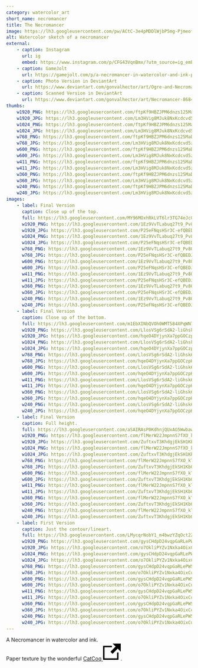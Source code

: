 ```yaml
---
category: watercolor_art
short_name: necromancer
title: The Necromancer
image: https://lh3.googleusercontent.com/pw/ACtC-3e4pMDDlWjbP5mg-PjmeofhBRXg6fynQjhqSdSEf3qGDR4Xzo1Czxe7M2ujXqfrn3KfDvNqDSeGDEf_oM0HvHuO8xrlSgMOCy53s5FgSVjov7NQb-Qj7AwzV7d7sNIwox46emOxWazK9kg_ERRbJDVB=w1200-h630-no?authuser=0
alt: Watercolor sketch of a necromancer
external:
    - caption: Instagram
      url: ig
      embed: https://www.instagram.com/p/CFG43VqnBmx/?utm_source=ig_embed&amp;utm_campaign=loading
    - caption: GameJolt
      url: https://gamejolt.com/p/a-necromancer-in-watercolor-and-ink-paper-texture-by-the-wonderful-3e4nrfub
    - caption: Photo Version in DeviantArt
      url: https://www.deviantart.com/gonvalhector/art/Ogre-and-Necromancer-868648254
    - caption: Scanned Version in DeviantArt
      url: https://www.deviantart.com/gonvalhector/art/Necromancer-868436128
thumbs:
    w1920_PNG: https://lh3.googleusercontent.com/ftpKf9HBZJPM6dnzs125MaDuRuQGH4T9urTJlXF4r6S_NWeqZsnSxwgWQekznioZnTfH9VAilZt-VQ3sLiMLl-BDDRUrVy-8dpD06spJKOISz0Uqj2Qe4xQOqzJZzKyVtnUu8Pan0A=w355
    w1920_JPG: https://lh3.googleusercontent.com/Lm3HVig8MJuk8NxKcdcvd5zrxBHtAben-qg-QaD5dCdvq0kTlg8zeXdJPAPFLRk_wtG_UHS-RbnnWZHAzGD4GXxVc42w70xL-WqwiM-BmJqtcRYiEqesiega6O-0M5zlG-sWyph5sA=w355
    w1024_PNG: https://lh3.googleusercontent.com/ftpKf9HBZJPM6dnzs125MaDuRuQGH4T9urTJlXF4r6S_NWeqZsnSxwgWQekznioZnTfH9VAilZt-VQ3sLiMLl-BDDRUrVy-8dpD06spJKOISz0Uqj2Qe4xQOqzJZzKyVtnUu8Pan0A=w284
    w1024_JPG: https://lh3.googleusercontent.com/Lm3HVig8MJuk8NxKcdcvd5zrxBHtAben-qg-QaD5dCdvq0kTlg8zeXdJPAPFLRk_wtG_UHS-RbnnWZHAzGD4GXxVc42w70xL-WqwiM-BmJqtcRYiEqesiega6O-0M5zlG-sWyph5sA=w284
    w768_PNG: https://lh3.googleusercontent.com/ftpKf9HBZJPM6dnzs125MaDuRuQGH4T9urTJlXF4r6S_NWeqZsnSxwgWQekznioZnTfH9VAilZt-VQ3sLiMLl-BDDRUrVy-8dpD06spJKOISz0Uqj2Qe4xQOqzJZzKyVtnUu8Pan0A=w213
    w768_JPG: https://lh3.googleusercontent.com/Lm3HVig8MJuk8NxKcdcvd5zrxBHtAben-qg-QaD5dCdvq0kTlg8zeXdJPAPFLRk_wtG_UHS-RbnnWZHAzGD4GXxVc42w70xL-WqwiM-BmJqtcRYiEqesiega6O-0M5zlG-sWyph5sA=w213
    w600_PNG: https://lh3.googleusercontent.com/ftpKf9HBZJPM6dnzs125MaDuRuQGH4T9urTJlXF4r6S_NWeqZsnSxwgWQekznioZnTfH9VAilZt-VQ3sLiMLl-BDDRUrVy-8dpD06spJKOISz0Uqj2Qe4xQOqzJZzKyVtnUu8Pan0A=w166
    w600_JPG: https://lh3.googleusercontent.com/Lm3HVig8MJuk8NxKcdcvd5zrxBHtAben-qg-QaD5dCdvq0kTlg8zeXdJPAPFLRk_wtG_UHS-RbnnWZHAzGD4GXxVc42w70xL-WqwiM-BmJqtcRYiEqesiega6O-0M5zlG-sWyph5sA=w166
    w411_PNG: https://lh3.googleusercontent.com/ftpKf9HBZJPM6dnzs125MaDuRuQGH4T9urTJlXF4r6S_NWeqZsnSxwgWQekznioZnTfH9VAilZt-VQ3sLiMLl-BDDRUrVy-8dpD06spJKOISz0Uqj2Qe4xQOqzJZzKyVtnUu8Pan0A=w114
    w411_JPG: https://lh3.googleusercontent.com/Lm3HVig8MJuk8NxKcdcvd5zrxBHtAben-qg-QaD5dCdvq0kTlg8zeXdJPAPFLRk_wtG_UHS-RbnnWZHAzGD4GXxVc42w70xL-WqwiM-BmJqtcRYiEqesiega6O-0M5zlG-sWyph5sA=w114
    w360_PNG: https://lh3.googleusercontent.com/ftpKf9HBZJPM6dnzs125MaDuRuQGH4T9urTJlXF4r6S_NWeqZsnSxwgWQekznioZnTfH9VAilZt-VQ3sLiMLl-BDDRUrVy-8dpD06spJKOISz0Uqj2Qe4xQOqzJZzKyVtnUu8Pan0A=w100
    w360_JPG: https://lh3.googleusercontent.com/Lm3HVig8MJuk8NxKcdcvd5zrxBHtAben-qg-QaD5dCdvq0kTlg8zeXdJPAPFLRk_wtG_UHS-RbnnWZHAzGD4GXxVc42w70xL-WqwiM-BmJqtcRYiEqesiega6O-0M5zlG-sWyph5sA=w100
    w240_PNG: https://lh3.googleusercontent.com/ftpKf9HBZJPM6dnzs125MaDuRuQGH4T9urTJlXF4r6S_NWeqZsnSxwgWQekznioZnTfH9VAilZt-VQ3sLiMLl-BDDRUrVy-8dpD06spJKOISz0Uqj2Qe4xQOqzJZzKyVtnUu8Pan0A=w66
    w240_JPG: https://lh3.googleusercontent.com/Lm3HVig8MJuk8NxKcdcvd5zrxBHtAben-qg-QaD5dCdvq0kTlg8zeXdJPAPFLRk_wtG_UHS-RbnnWZHAzGD4GXxVc42w70xL-WqwiM-BmJqtcRYiEqesiega6O-0M5zlG-sWyph5sA=w66
images:
    - label: Final Version
      caption: Close up of the top.
      full: https://lh3.googleusercontent.com/MY96MOxhRkLVT6lr3TG74eJcGILN_oNiL0VNWeMoVWlYt_5QNw8TJtsFQDel_uOuDI_YfzRbJkdR4AHxs9RTWas_dVQ6p723V4_hqHe5V0yPECSpv8eQduh-1dayS2CzCnxqpKTiaw=w1080-h1080
      w1920_PNG: https://lh3.googleusercontent.com/1Ez9VvTLabuq27t9_Pv8ObVQWHegre_exdJ1wG0EwFEvQil3KBhJbAIO6l1Zly0gSM6zYRhU0UBmlS68ZJB6zxmYE3c48egjRyYG6gsSAq8zHw_rVDJDQ1kJZFCwuOtw0OVz31-ERg=w850
      w1920_JPG: https://lh3.googleusercontent.com/P25eFNqsHSr3C-efQBEDJMrZ5xZOm8IJQYABUy3FN1TDl02be6ByuMKSIl-WFG8bAydcBZFw0Z9Tc-6CkD4Mjhy7zDtQEHt_96tmphUxPp0SMc54qL1Uo3u86PnpKZxAugAB7_YcMQ=w850
      w1024_PNG: https://lh3.googleusercontent.com/1Ez9VvTLabuq27t9_Pv8ObVQWHegre_exdJ1wG0EwFEvQil3KBhJbAIO6l1Zly0gSM6zYRhU0UBmlS68ZJB6zxmYE3c48egjRyYG6gsSAq8zHw_rVDJDQ1kJZFCwuOtw0OVz31-ERg=w711
      w1024_JPG: https://lh3.googleusercontent.com/P25eFNqsHSr3C-efQBEDJMrZ5xZOm8IJQYABUy3FN1TDl02be6ByuMKSIl-WFG8bAydcBZFw0Z9Tc-6CkD4Mjhy7zDtQEHt_96tmphUxPp0SMc54qL1Uo3u86PnpKZxAugAB7_YcMQ=w711
      w768_PNG: https://lh3.googleusercontent.com/1Ez9VvTLabuq27t9_Pv8ObVQWHegre_exdJ1wG0EwFEvQil3KBhJbAIO6l1Zly0gSM6zYRhU0UBmlS68ZJB6zxmYE3c48egjRyYG6gsSAq8zHw_rVDJDQ1kJZFCwuOtw0OVz31-ERg=w533
      w768_JPG: https://lh3.googleusercontent.com/P25eFNqsHSr3C-efQBEDJMrZ5xZOm8IJQYABUy3FN1TDl02be6ByuMKSIl-WFG8bAydcBZFw0Z9Tc-6CkD4Mjhy7zDtQEHt_96tmphUxPp0SMc54qL1Uo3u86PnpKZxAugAB7_YcMQ=w533
      w600_PNG: https://lh3.googleusercontent.com/1Ez9VvTLabuq27t9_Pv8ObVQWHegre_exdJ1wG0EwFEvQil3KBhJbAIO6l1Zly0gSM6zYRhU0UBmlS68ZJB6zxmYE3c48egjRyYG6gsSAq8zHw_rVDJDQ1kJZFCwuOtw0OVz31-ERg=w416
      w600_JPG: https://lh3.googleusercontent.com/P25eFNqsHSr3C-efQBEDJMrZ5xZOm8IJQYABUy3FN1TDl02be6ByuMKSIl-WFG8bAydcBZFw0Z9Tc-6CkD4Mjhy7zDtQEHt_96tmphUxPp0SMc54qL1Uo3u86PnpKZxAugAB7_YcMQ=w416
      w411_PNG: https://lh3.googleusercontent.com/1Ez9VvTLabuq27t9_Pv8ObVQWHegre_exdJ1wG0EwFEvQil3KBhJbAIO6l1Zly0gSM6zYRhU0UBmlS68ZJB6zxmYE3c48egjRyYG6gsSAq8zHw_rVDJDQ1kJZFCwuOtw0OVz31-ERg=w285
      w411_JPG: https://lh3.googleusercontent.com/P25eFNqsHSr3C-efQBEDJMrZ5xZOm8IJQYABUy3FN1TDl02be6ByuMKSIl-WFG8bAydcBZFw0Z9Tc-6CkD4Mjhy7zDtQEHt_96tmphUxPp0SMc54qL1Uo3u86PnpKZxAugAB7_YcMQ=w285
      w360_PNG: https://lh3.googleusercontent.com/1Ez9VvTLabuq27t9_Pv8ObVQWHegre_exdJ1wG0EwFEvQil3KBhJbAIO6l1Zly0gSM6zYRhU0UBmlS68ZJB6zxmYE3c48egjRyYG6gsSAq8zHw_rVDJDQ1kJZFCwuOtw0OVz31-ERg=w250
      w360_JPG: https://lh3.googleusercontent.com/P25eFNqsHSr3C-efQBEDJMrZ5xZOm8IJQYABUy3FN1TDl02be6ByuMKSIl-WFG8bAydcBZFw0Z9Tc-6CkD4Mjhy7zDtQEHt_96tmphUxPp0SMc54qL1Uo3u86PnpKZxAugAB7_YcMQ=w250
      w240_PNG: https://lh3.googleusercontent.com/1Ez9VvTLabuq27t9_Pv8ObVQWHegre_exdJ1wG0EwFEvQil3KBhJbAIO6l1Zly0gSM6zYRhU0UBmlS68ZJB6zxmYE3c48egjRyYG6gsSAq8zHw_rVDJDQ1kJZFCwuOtw0OVz31-ERg=w166
      w240_JPG: https://lh3.googleusercontent.com/P25eFNqsHSr3C-efQBEDJMrZ5xZOm8IJQYABUy3FN1TDl02be6ByuMKSIl-WFG8bAydcBZFw0Z9Tc-6CkD4Mjhy7zDtQEHt_96tmphUxPp0SMc54qL1Uo3u86PnpKZxAugAB7_YcMQ=w166
    - label: Final Version
      caption: Close up of the bottom.
      full: https://lh3.googleusercontent.com/m1EbXINbQVOh0WMT584XPqWN7fNxM5X1tsoXnnQ64pNMo6eqFGCC_bvvvaqDDRc5miqcKs9B8k-DPc_l456oP95mJik1wfCRyNnI5qqDh1oJGVJQu1pJnVGSFFamtXUTArqvRNRAYQ=w1080-h1080
      w1920_PNG: https://lh3.googleusercontent.com/LlosVSg6rSdA2-liGhsk6megxnZWds1BbqY7VdHk4-JxH7caVHKKsC3EzZPCGKRu3WBfi5Cv7yXEYuIZ-cdkCm_RA-90PzVdctuUO_sHhO4MVCYXfu7IMkkaQIF1NdcFOz3Z9-qDpQ=w850
      w1920_JPG: https://lh3.googleusercontent.com/hqeO4DYjynXa7ppGOCzpHb7eb7-AwcQxZ7ZpxSXjqc75l3PKLQavvTtpbUYlsxlh7a5P8oBobpvDkKWG7xQAUhlt74cYcLrgAJhgGlqCnGKvw5iyr2NvObhcVXgjk-qbqgKaQYAGRg=w850
      w1024_PNG: https://lh3.googleusercontent.com/LlosVSg6rSdA2-liGhsk6megxnZWds1BbqY7VdHk4-JxH7caVHKKsC3EzZPCGKRu3WBfi5Cv7yXEYuIZ-cdkCm_RA-90PzVdctuUO_sHhO4MVCYXfu7IMkkaQIF1NdcFOz3Z9-qDpQ=w711
      w1024_JPG: https://lh3.googleusercontent.com/hqeO4DYjynXa7ppGOCzpHb7eb7-AwcQxZ7ZpxSXjqc75l3PKLQavvTtpbUYlsxlh7a5P8oBobpvDkKWG7xQAUhlt74cYcLrgAJhgGlqCnGKvw5iyr2NvObhcVXgjk-qbqgKaQYAGRg=w711
      w768_PNG: https://lh3.googleusercontent.com/LlosVSg6rSdA2-liGhsk6megxnZWds1BbqY7VdHk4-JxH7caVHKKsC3EzZPCGKRu3WBfi5Cv7yXEYuIZ-cdkCm_RA-90PzVdctuUO_sHhO4MVCYXfu7IMkkaQIF1NdcFOz3Z9-qDpQ=w533
      w768_JPG: https://lh3.googleusercontent.com/hqeO4DYjynXa7ppGOCzpHb7eb7-AwcQxZ7ZpxSXjqc75l3PKLQavvTtpbUYlsxlh7a5P8oBobpvDkKWG7xQAUhlt74cYcLrgAJhgGlqCnGKvw5iyr2NvObhcVXgjk-qbqgKaQYAGRg=w533
      w600_PNG: https://lh3.googleusercontent.com/LlosVSg6rSdA2-liGhsk6megxnZWds1BbqY7VdHk4-JxH7caVHKKsC3EzZPCGKRu3WBfi5Cv7yXEYuIZ-cdkCm_RA-90PzVdctuUO_sHhO4MVCYXfu7IMkkaQIF1NdcFOz3Z9-qDpQ=w416
      w600_JPG: https://lh3.googleusercontent.com/hqeO4DYjynXa7ppGOCzpHb7eb7-AwcQxZ7ZpxSXjqc75l3PKLQavvTtpbUYlsxlh7a5P8oBobpvDkKWG7xQAUhlt74cYcLrgAJhgGlqCnGKvw5iyr2NvObhcVXgjk-qbqgKaQYAGRg=w416
      w411_PNG: https://lh3.googleusercontent.com/LlosVSg6rSdA2-liGhsk6megxnZWds1BbqY7VdHk4-JxH7caVHKKsC3EzZPCGKRu3WBfi5Cv7yXEYuIZ-cdkCm_RA-90PzVdctuUO_sHhO4MVCYXfu7IMkkaQIF1NdcFOz3Z9-qDpQ=w285
      w411_JPG: https://lh3.googleusercontent.com/hqeO4DYjynXa7ppGOCzpHb7eb7-AwcQxZ7ZpxSXjqc75l3PKLQavvTtpbUYlsxlh7a5P8oBobpvDkKWG7xQAUhlt74cYcLrgAJhgGlqCnGKvw5iyr2NvObhcVXgjk-qbqgKaQYAGRg=w285
      w360_PNG: https://lh3.googleusercontent.com/LlosVSg6rSdA2-liGhsk6megxnZWds1BbqY7VdHk4-JxH7caVHKKsC3EzZPCGKRu3WBfi5Cv7yXEYuIZ-cdkCm_RA-90PzVdctuUO_sHhO4MVCYXfu7IMkkaQIF1NdcFOz3Z9-qDpQ=w250
      w360_JPG: https://lh3.googleusercontent.com/hqeO4DYjynXa7ppGOCzpHb7eb7-AwcQxZ7ZpxSXjqc75l3PKLQavvTtpbUYlsxlh7a5P8oBobpvDkKWG7xQAUhlt74cYcLrgAJhgGlqCnGKvw5iyr2NvObhcVXgjk-qbqgKaQYAGRg=w250
      w240_PNG: https://lh3.googleusercontent.com/LlosVSg6rSdA2-liGhsk6megxnZWds1BbqY7VdHk4-JxH7caVHKKsC3EzZPCGKRu3WBfi5Cv7yXEYuIZ-cdkCm_RA-90PzVdctuUO_sHhO4MVCYXfu7IMkkaQIF1NdcFOz3Z9-qDpQ=w166
      w240_JPG: https://lh3.googleusercontent.com/hqeO4DYjynXa7ppGOCzpHb7eb7-AwcQxZ7ZpxSXjqc75l3PKLQavvTtpbUYlsxlh7a5P8oBobpvDkKWG7xQAUhlt74cYcLrgAJhgGlqCnGKvw5iyr2NvObhcVXgjk-qbqgKaQYAGRg=w166
    - label: Final Version
      caption: Full height.
      full: https://lh3.googleusercontent.com/aSAIRAsP0KdhnjQUxAG5WwbawQvXlelZtE34ImtI9Rc5uB3LMh3RQ7jgljT3bwsJVBO-vwk07O4aLuZYueMfOL4e3nzwwBCtDIoKiIWGKgmLQOIX32ZHoj8yXNhFJiAVNiTf14sVOA=w1080-h1080
      w1920_PNG: https://lh3.googleusercontent.com/flMerW22JmpnnS7fXO_kTRUc74hb1vOjMxI3m9WDGwaQo2giaBhtH_2gVoHi0OkSOS3o6J_QovRaIquY_W5OX0ui5dvAvsZ8zCXi3EvkGfWNclH3mtBrm9TSkTFaL4KhW0_ABoin5A=w850
      w1920_JPG: https://lh3.googleusercontent.com/ZuftxvT3KhdgjEkSH1KbOmS43zuUjKfJFG4G69k7DpmvMpc24GBP6MPXPt-ndaveGIOCO6xS6r9B9oD80X4YWyMRbHEitO4-skqlfrXa1uYhR5uoew4WkxMZVl8D3KCadi2_PS8MAA=w850
      w1024_PNG: https://lh3.googleusercontent.com/flMerW22JmpnnS7fXO_kTRUc74hb1vOjMxI3m9WDGwaQo2giaBhtH_2gVoHi0OkSOS3o6J_QovRaIquY_W5OX0ui5dvAvsZ8zCXi3EvkGfWNclH3mtBrm9TSkTFaL4KhW0_ABoin5A=w711
      w1024_JPG: https://lh3.googleusercontent.com/ZuftxvT3KhdgjEkSH1KbOmS43zuUjKfJFG4G69k7DpmvMpc24GBP6MPXPt-ndaveGIOCO6xS6r9B9oD80X4YWyMRbHEitO4-skqlfrXa1uYhR5uoew4WkxMZVl8D3KCadi2_PS8MAA=w711
      w768_PNG: https://lh3.googleusercontent.com/flMerW22JmpnnS7fXO_kTRUc74hb1vOjMxI3m9WDGwaQo2giaBhtH_2gVoHi0OkSOS3o6J_QovRaIquY_W5OX0ui5dvAvsZ8zCXi3EvkGfWNclH3mtBrm9TSkTFaL4KhW0_ABoin5A=w533
      w768_JPG: https://lh3.googleusercontent.com/ZuftxvT3KhdgjEkSH1KbOmS43zuUjKfJFG4G69k7DpmvMpc24GBP6MPXPt-ndaveGIOCO6xS6r9B9oD80X4YWyMRbHEitO4-skqlfrXa1uYhR5uoew4WkxMZVl8D3KCadi2_PS8MAA=w533
      w600_PNG: https://lh3.googleusercontent.com/flMerW22JmpnnS7fXO_kTRUc74hb1vOjMxI3m9WDGwaQo2giaBhtH_2gVoHi0OkSOS3o6J_QovRaIquY_W5OX0ui5dvAvsZ8zCXi3EvkGfWNclH3mtBrm9TSkTFaL4KhW0_ABoin5A=w416
      w600_JPG: https://lh3.googleusercontent.com/ZuftxvT3KhdgjEkSH1KbOmS43zuUjKfJFG4G69k7DpmvMpc24GBP6MPXPt-ndaveGIOCO6xS6r9B9oD80X4YWyMRbHEitO4-skqlfrXa1uYhR5uoew4WkxMZVl8D3KCadi2_PS8MAA=w416
      w411_PNG: https://lh3.googleusercontent.com/flMerW22JmpnnS7fXO_kTRUc74hb1vOjMxI3m9WDGwaQo2giaBhtH_2gVoHi0OkSOS3o6J_QovRaIquY_W5OX0ui5dvAvsZ8zCXi3EvkGfWNclH3mtBrm9TSkTFaL4KhW0_ABoin5A=w285
      w411_JPG: https://lh3.googleusercontent.com/ZuftxvT3KhdgjEkSH1KbOmS43zuUjKfJFG4G69k7DpmvMpc24GBP6MPXPt-ndaveGIOCO6xS6r9B9oD80X4YWyMRbHEitO4-skqlfrXa1uYhR5uoew4WkxMZVl8D3KCadi2_PS8MAA=w285
      w360_PNG: https://lh3.googleusercontent.com/flMerW22JmpnnS7fXO_kTRUc74hb1vOjMxI3m9WDGwaQo2giaBhtH_2gVoHi0OkSOS3o6J_QovRaIquY_W5OX0ui5dvAvsZ8zCXi3EvkGfWNclH3mtBrm9TSkTFaL4KhW0_ABoin5A=w250
      w360_JPG: https://lh3.googleusercontent.com/ZuftxvT3KhdgjEkSH1KbOmS43zuUjKfJFG4G69k7DpmvMpc24GBP6MPXPt-ndaveGIOCO6xS6r9B9oD80X4YWyMRbHEitO4-skqlfrXa1uYhR5uoew4WkxMZVl8D3KCadi2_PS8MAA=w250
      w240_PNG: https://lh3.googleusercontent.com/flMerW22JmpnnS7fXO_kTRUc74hb1vOjMxI3m9WDGwaQo2giaBhtH_2gVoHi0OkSOS3o6J_QovRaIquY_W5OX0ui5dvAvsZ8zCXi3EvkGfWNclH3mtBrm9TSkTFaL4KhW0_ABoin5A=w166
      w240_JPG: https://lh3.googleusercontent.com/ZuftxvT3KhdgjEkSH1KbOmS43zuUjKfJFG4G69k7DpmvMpc24GBP6MPXPt-ndaveGIOCO6xS6r9B9oD80X4YWyMRbHEitO4-skqlfrXa1uYhR5uoew4WkxMZVl8D3KCadi2_PS8MAA=w166
    - label: First Version
      caption: Just the contour/lineart.
      full: https://lh3.googleusercontent.com/LMycqrNobY1_m4bwzYZqOct2Zu3fWiFC9mTePnMPUMNW35HHCC_KH0kDlDK0k46N8BCNBLAZpELtQKZQtjkOtzVoWnXMTPpzS1YvRBQFNUjkPEE_1mCG0okzigJxR4J_jpu5nAmryA=w1080-h1080
      w1920_PNG: https://lh3.googleusercontent.com/gysCHdpD24vqpGaRLePW5SQSI6ycvE5QkNzNstHoLUpKKxDVY8vl_YM9JyDvq0Qxs8400eehG-1b9dUDpCHtql7JowtVCr4IUGpluoEs7QeVyvH8sr9cA0VLxmwjgG1TeyPNUAOsZw=w850
      w1920_JPG: https://lh3.googleusercontent.com/o7OkliPYZv1Nxka4OixCudIifMyLysCcJfMRkWLVC_R632mkn000i2-TkEEDajQUY5anr_dmjgY5Nx5Sgm7RtGxi6RdjTFKTHOtAo6qXe2n62nbV-aien4v39MweV2BrSBXL1t_kgA=w850
      w1024_PNG: https://lh3.googleusercontent.com/gysCHdpD24vqpGaRLePW5SQSI6ycvE5QkNzNstHoLUpKKxDVY8vl_YM9JyDvq0Qxs8400eehG-1b9dUDpCHtql7JowtVCr4IUGpluoEs7QeVyvH8sr9cA0VLxmwjgG1TeyPNUAOsZw=w711
      w1024_JPG: https://lh3.googleusercontent.com/o7OkliPYZv1Nxka4OixCudIifMyLysCcJfMRkWLVC_R632mkn000i2-TkEEDajQUY5anr_dmjgY5Nx5Sgm7RtGxi6RdjTFKTHOtAo6qXe2n62nbV-aien4v39MweV2BrSBXL1t_kgA=w711
      w768_PNG: https://lh3.googleusercontent.com/gysCHdpD24vqpGaRLePW5SQSI6ycvE5QkNzNstHoLUpKKxDVY8vl_YM9JyDvq0Qxs8400eehG-1b9dUDpCHtql7JowtVCr4IUGpluoEs7QeVyvH8sr9cA0VLxmwjgG1TeyPNUAOsZw=w533
      w768_JPG: https://lh3.googleusercontent.com/o7OkliPYZv1Nxka4OixCudIifMyLysCcJfMRkWLVC_R632mkn000i2-TkEEDajQUY5anr_dmjgY5Nx5Sgm7RtGxi6RdjTFKTHOtAo6qXe2n62nbV-aien4v39MweV2BrSBXL1t_kgA=w533
      w600_PNG: https://lh3.googleusercontent.com/gysCHdpD24vqpGaRLePW5SQSI6ycvE5QkNzNstHoLUpKKxDVY8vl_YM9JyDvq0Qxs8400eehG-1b9dUDpCHtql7JowtVCr4IUGpluoEs7QeVyvH8sr9cA0VLxmwjgG1TeyPNUAOsZw=w416
      w600_JPG: https://lh3.googleusercontent.com/o7OkliPYZv1Nxka4OixCudIifMyLysCcJfMRkWLVC_R632mkn000i2-TkEEDajQUY5anr_dmjgY5Nx5Sgm7RtGxi6RdjTFKTHOtAo6qXe2n62nbV-aien4v39MweV2BrSBXL1t_kgA=w416
      w411_PNG: https://lh3.googleusercontent.com/gysCHdpD24vqpGaRLePW5SQSI6ycvE5QkNzNstHoLUpKKxDVY8vl_YM9JyDvq0Qxs8400eehG-1b9dUDpCHtql7JowtVCr4IUGpluoEs7QeVyvH8sr9cA0VLxmwjgG1TeyPNUAOsZw=w285
      w411_JPG: https://lh3.googleusercontent.com/o7OkliPYZv1Nxka4OixCudIifMyLysCcJfMRkWLVC_R632mkn000i2-TkEEDajQUY5anr_dmjgY5Nx5Sgm7RtGxi6RdjTFKTHOtAo6qXe2n62nbV-aien4v39MweV2BrSBXL1t_kgA=w285
      w360_PNG: https://lh3.googleusercontent.com/gysCHdpD24vqpGaRLePW5SQSI6ycvE5QkNzNstHoLUpKKxDVY8vl_YM9JyDvq0Qxs8400eehG-1b9dUDpCHtql7JowtVCr4IUGpluoEs7QeVyvH8sr9cA0VLxmwjgG1TeyPNUAOsZw=w250
      w360_JPG: https://lh3.googleusercontent.com/o7OkliPYZv1Nxka4OixCudIifMyLysCcJfMRkWLVC_R632mkn000i2-TkEEDajQUY5anr_dmjgY5Nx5Sgm7RtGxi6RdjTFKTHOtAo6qXe2n62nbV-aien4v39MweV2BrSBXL1t_kgA=w250
      w240_PNG: https://lh3.googleusercontent.com/gysCHdpD24vqpGaRLePW5SQSI6ycvE5QkNzNstHoLUpKKxDVY8vl_YM9JyDvq0Qxs8400eehG-1b9dUDpCHtql7JowtVCr4IUGpluoEs7QeVyvH8sr9cA0VLxmwjgG1TeyPNUAOsZw=w166
      w240_JPG: https://lh3.googleusercontent.com/o7OkliPYZv1Nxka4OixCudIifMyLysCcJfMRkWLVC_R632mkn000i2-TkEEDajQUY5anr_dmjgY5Nx5Sgm7RtGxi6RdjTFKTHOtAo6qXe2n62nbV-aien4v39MweV2BrSBXL1t_kgA=w166
---
```


A Necromancer in watercolor and ink.  
Paper texture by the wonderful [CatCoq <img src="/assets/images/icons/external.svg" alt="External Link" class="external-icon">](https://www.instagram.com/catcoq/).
